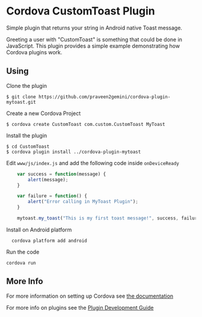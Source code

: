 # Cordova CustomToast Plugin

Simple plugin that returns your string in Android native Toast message.

Greeting a user with "CustomToast" is something that could be done in JavaScript. This plugin provides a simple example demonstrating how Cordova plugins work.

## Using
Clone the plugin

    $ git clone https://github.com/praveen2gemini/cordova-plugin-mytoast.git

Create a new Cordova Project

    $ cordova create CustomToast com.custom.CustomToast MyToast
    
Install the plugin

    $ cd CustomToast
    $ cordova plugin install ../cordova-plugin-mytoast
    

Edit `www/js/index.js` and add the following code inside `onDeviceReady`

```js
    var success = function(message) {
        alert(message);
    }

    var failure = function() {
        alert("Error calling in MyToast Plugin");
    }

    mytoast.my_toast("This is my first toast message!", success, failure);
```

Install on Android platform

      cordova platform add android
    
Run the code

    cordova run 

## More Info

For more information on setting up Cordova see [the documentation](http://cordova.apache.org/docs/en/4.0.0/guide_cli_index.md.html#The%20Command-Line%20Interface)

For more info on plugins see the [Plugin Development Guide](http://cordova.apache.org/docs/en/4.0.0/guide_hybrid_plugins_index.md.html#Plugin%20Development%20Guide)